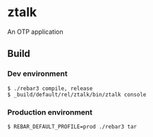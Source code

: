 ztalk
=====

An OTP application

Build
-----

### Dev environment

    $ ./rebar3 compile, release
    $ _build/default/rel/ztalk/bin/ztalk console
    
### Production environment

    $ REBAR_DEFAULT_PROFILE=prod ./rebar3 tar
